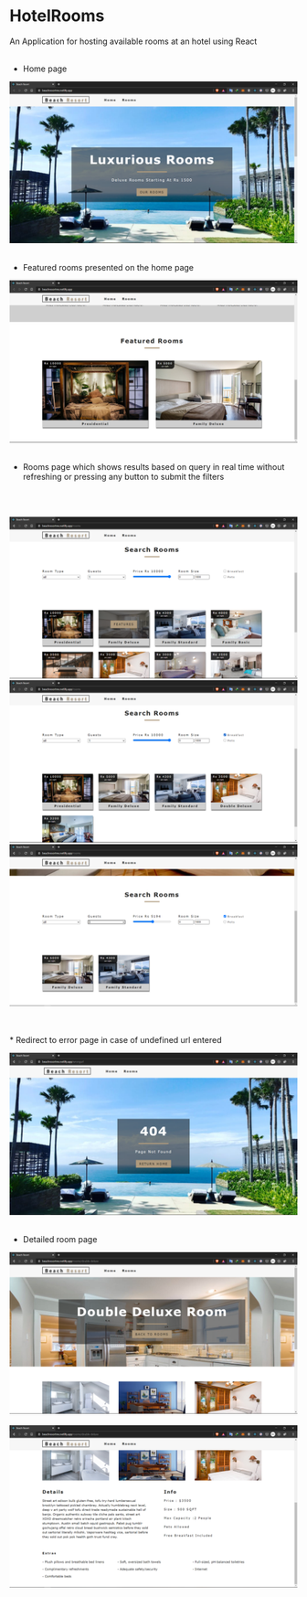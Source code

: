 # HotelRooms
An Application for hosting available rooms at an hotel using React
<br>
<br>
* Home page 

![image 1](images/58.png)
<br>
<br>
* Featured rooms presented on the home page 

![image 1](images/59.png)
<br>
<br>
* Rooms page which shows results based on query in real time without refreshing or pressing any button to submit the filters
<br>
<br>

![image 1](images/60.png)
<br>
![image 1](images/61.png)
<br>
![image 1](images/62.png)

<br>
<br>
* Redirect to error page in case of undefined url entered

![image 1](images/63.png)
<br>
<br>
* Detailed room page 

![image 1](images/64.png)
<br>
<br>
![image 1](images/65.png)
